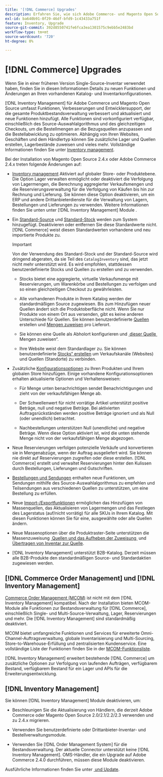 ```yaml
---
title: '[!DNL Commerce] Upgrades'
description: Erfahren Sie, wie sich Adobe Commerce- und Magento Open Source-Upgrades auf Kataloge und  [!DNL Inventory Management]  auswirken.
exl-id: ba640b91-0f29-46df-bfd9-1c43433a751f
feature: Inventory, Upgrade
source-git-commit: 392d8550741fe6fca3ea1301575c9ebb5e2483bd
workflow-type: tm+mt
source-wordcount: '720'
ht-degree: 0%

---
```


# [!DNL Commerce] Upgrades

Wenn Sie in einer früheren Version Single-Source-Inventar verwendet haben, finden Sie in diesen Informationen Details zu neuen Funktionen und Änderungen an Ihren vorhandenen Katalog- und Inventarkonfigurationen.

[!DNL Inventory Management] für Adobe Commerce und Magento Open Source umfasst Funktionen, Verbesserungen und Entwicklersupport, der die gesamte Produktbestandsverwaltung verbessert und aktualisiert und neue Funktionen hinzufügt. Alle Funktionen sind vorkonfiguriert verfügbar, einschließlich des Source-Auswahlalgorithmus und des gleichzeitigen Checkouts, um die Bestellmengen an die Bezugsquellen anzupassen und die Bestellabwicklung zu optimieren. Abhängig von Ihren Websites, Geschäften und dem Händlertyp können Sie zusätzliche Lager und Quellen erstellen, Lagerbestände zuweisen und vieles mehr. Vollständige Informationen finden Sie unter [Inventory management](introduction.md).

Bei der Installation von Magento Open Source 2.4.x oder Adobe Commerce 2.4.x treten folgende Änderungen auf:

- [Inventory management](enable.md) Aktiviert auf globaler Store- oder Produktebene. Die Option Lager verwalten ermöglicht oder deaktiviert die Verfolgung von Lagermengen, die Berechnung aggregierter Verkaufsmengen und die Reservierungsverwaltung für die Verfolgung von Käufen bis hin zur Rechnung und Lieferung. Sie können diese Option deaktivieren, um ein ERP und andere Drittanbieterdienste für die Verwaltung von Lagern, Bestellungen und Lieferungen zu verwenden. Weitere Informationen finden Sie unten unter [!DNL Inventory Management] Module .

- Ein [Standard-Source](sources-manage.md) und [Standard-Stock](stocks-manage.md) werden zum System hinzugefügt. Deaktivieren oder entfernen Sie diese Standardwerte nicht. [!DNL Commerce] weist diesen Standardwerten vorhandene und neu importierte Produkte zu.

  >[!IMPORTANT]
  >
  >Von der Verwendung des Standard-Stock und der Standard-Source wird dringend abgeraten, da sie Teil des `CatalogInventory` sind, das jetzt nicht mehr unterstützt wird. Es wird empfohlen, stattdessen benutzerdefinierte Stocks und Quellen zu erstellen und zu verwenden.

   - Stocks bietet eine aggregierte, virtuelle Verkaufsmenge mit Reservierungen, um Warenkörbe und Bestellungen zu verfolgen und so einen gleichzeitigen Checkout zu gewährleisten.

   - Alle vorhandenen Produkte in Ihrem Katalog werden der standardmäßigen Source zugewiesen. Bis zum Hinzufügen neuer Quellen ändert sich die Produktoberfläche nicht. Wenn Sie nur Produkte von einem Ort aus versenden, gibt es keine anderen Unterschiede für Quellen. Sie können benutzerdefinierte [Quellen](sources-add.md) erstellen und [Mengen zuweisen](quantities-manage.md) pro Lieferort.

   - Sie können eine Quelle als Abholort konfigurieren und [&#x200B; dieser Quelle &#x200B;](quantities-manage.md)Mengen zuweisen“.

   - Ihre Website weist dem Standardlager zu. Sie können benutzerdefinierte [Stocks“ erstellen](stocks-add.md) um Verkaufskanäle (Websites) und Quellen (Standorte) zu verbinden.

- Zusätzliche [Konfigurationsoptionen](configuration.md) zu Ihren Produkten und Ihrem globalen Store hinzufügen. Einige vorhandene Konfigurationsoptionen erhalten aktualisierte Optionen und Verhaltensweisen:

   - Für Menge unten benachrichtigen sendet Benachrichtigungen und zieht von der verkaufsfähigen Menge ab.

   - Der Schwellenwert für nicht vorrätige Artikel unterstützt positive Beträge, null und negative Beträge. Bei aktivierten Auftragsrückständen werden positive Beträge ignoriert und als Null (oder unendlich) betrachtet.

   - Nachbestellungen unterstützen Null (unendliche) und negative Beträge. Wenn diese Option aktiviert ist, wird die unten stehende Menge nicht von der verkaufsfähigen Menge abgezogen.

- Neue Reservierungen verfolgen potenzielle Verkäufe und konvertieren sie in Mengenabzüge, wenn der Auftrag ausgeliefert wird. Sie können nie direkt auf Reservierungen zugreifen oder diese erstellen. [!DNL Commerce] erstellt und verwaltet Reservierungen hinter den Kulissen durch Bestellungen, Lieferungen und Gutschriften.

- [Bestellungen und Sendungen](shipments.md) enthalten neue Funktionen, um Sendungen mithilfe des Source-Auswahlalgorithmus zu empfehlen und Teilsendungen aus verschiedenen Quellen zu unterstützen, um eine Bestellung zu erfüllen.

- Neue [Import-/Exportfunktionen](inventory-import-export.md) ermöglichen das Hinzufügen von Massenquellen, das Aktualisieren von Lagermengen und das Festlegen des Lagerstatus (auf/nicht vorrätig) für alle SKUs in Ihrem Katalog. Mit diesen Funktionen können Sie für eine, ausgewählte oder alle Quellen ändern.

- Neue Massenoptionen über die Produktraster-Seite unterstützen die Massenzuweisung [&#x200B; Quellen und das Aufheben der Zuweisung &#x200B;](bulk-assignment.md) und [Übertragen von Inventar zur Quelle](inventory-transfer.md).

- [!DNL Inventory Management] unterstützt B2B-Katalog. Derzeit müssen alle B2B-Produkte den standardmäßigen Source- und Standardaktien zugewiesen werden.

## [!DNL Commerce Order Management] und [!DNL Inventory Management]

[Commerce Order Management (MCOM)][1] ist nicht mit dem [!DNL Inventory Management] kompatibel. Nach der Installation bieten MCOM-Module alle Funktionen zur Bestandsverwaltung für [!DNL Commerce], einschließlich Single- und Multi-Source-Verwaltung, Lager, Reservierungen und mehr. Die [!DNL Inventory Management] sind standardmäßig deaktiviert.

MCOM bietet umfangreiche Funktionen und Services für erweiterte Omni-Channel-Auftragsverwaltung, globale Inventarisierung und Multi-Sourcing, Store-to-Warehouse-Erfüllung und zentralisierten Kundenservice. Eine vollständige Liste der Funktionen finden Sie in der [MCOM-Funktionsliste][2].

[!DNL Inventory Management] erweitert bestehende [!DNL Commerce] um zusätzliche Optionen zur Verfolgung von laufenden Aufträgen, verfügbarem Bestand, verfügbarem Bestand für ein Lager und APIs für die Erweiterungsentwicklung.

## [!DNL Inventory Management]

Sie können [!DNL Inventory Management] Module deaktivieren, um:

- Beschleunigen Sie die Aktualisierung von Händlern, die derzeit Adobe Commerce oder Magento Open Source 2.0/2.1/2.2/2.3 verwenden und zu 2.4.x migrieren.

- Verwenden Sie benutzerdefinierte oder Drittanbieter-Inventar- und Bestellverwaltungsmodule.

- Verwenden Sie [!DNL Order Management System] für die Bestandsverwaltung. Der aktuelle Connector unterstützt keine [!DNL Inventory Management]. OMS-Händler, die ein Upgrade auf Adobe Commerce 2.4.0 durchführen, müssen diese Module deaktivieren.

Ausführliche Informationen finden Sie unter [&#x200B; und Update](install-update.md).

[1]: https://commerce-docs.github.io/oms-documentation-archive/
[2]: https://commerce-docs.github.io/oms-documentation-archive/getting-started/feature-list/
